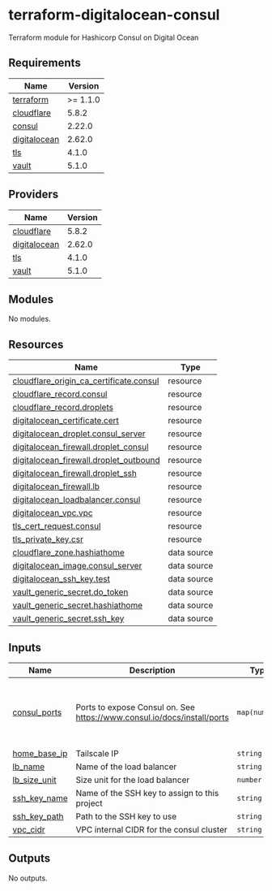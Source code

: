 # terraform-digitalocean-consul
Terraform module for Hashicorp Consul on Digital Ocean

<!-- BEGIN_TF_DOCS -->
## Requirements

| Name | Version |
|------|---------|
| <a name="requirement_terraform"></a> [terraform](#requirement\_terraform) | >= 1.1.0 |
| <a name="requirement_cloudflare"></a> [cloudflare](#requirement\_cloudflare) | 5.8.2 |
| <a name="requirement_consul"></a> [consul](#requirement\_consul) | 2.22.0 |
| <a name="requirement_digitalocean"></a> [digitalocean](#requirement\_digitalocean) | 2.62.0 |
| <a name="requirement_tls"></a> [tls](#requirement\_tls) | 4.1.0 |
| <a name="requirement_vault"></a> [vault](#requirement\_vault) | 5.1.0 |

## Providers

| Name | Version |
|------|---------|
| <a name="provider_cloudflare"></a> [cloudflare](#provider\_cloudflare) | 5.8.2 |
| <a name="provider_digitalocean"></a> [digitalocean](#provider\_digitalocean) | 2.62.0 |
| <a name="provider_tls"></a> [tls](#provider\_tls) | 4.1.0 |
| <a name="provider_vault"></a> [vault](#provider\_vault) | 5.1.0 |

## Modules

No modules.

## Resources

| Name | Type |
|------|------|
| [cloudflare_origin_ca_certificate.consul](https://registry.terraform.io/providers/cloudflare/cloudflare/5.8.2/docs/resources/origin_ca_certificate) | resource |
| [cloudflare_record.consul](https://registry.terraform.io/providers/cloudflare/cloudflare/5.8.2/docs/resources/record) | resource |
| [cloudflare_record.droplets](https://registry.terraform.io/providers/cloudflare/cloudflare/5.8.2/docs/resources/record) | resource |
| [digitalocean_certificate.cert](https://registry.terraform.io/providers/digitalocean/digitalocean/2.62.0/docs/resources/certificate) | resource |
| [digitalocean_droplet.consul_server](https://registry.terraform.io/providers/digitalocean/digitalocean/2.62.0/docs/resources/droplet) | resource |
| [digitalocean_firewall.droplet_consul](https://registry.terraform.io/providers/digitalocean/digitalocean/2.62.0/docs/resources/firewall) | resource |
| [digitalocean_firewall.droplet_outbound](https://registry.terraform.io/providers/digitalocean/digitalocean/2.62.0/docs/resources/firewall) | resource |
| [digitalocean_firewall.droplet_ssh](https://registry.terraform.io/providers/digitalocean/digitalocean/2.62.0/docs/resources/firewall) | resource |
| [digitalocean_firewall.lb](https://registry.terraform.io/providers/digitalocean/digitalocean/2.62.0/docs/resources/firewall) | resource |
| [digitalocean_loadbalancer.consul](https://registry.terraform.io/providers/digitalocean/digitalocean/2.62.0/docs/resources/loadbalancer) | resource |
| [digitalocean_vpc.vpc](https://registry.terraform.io/providers/digitalocean/digitalocean/2.62.0/docs/resources/vpc) | resource |
| [tls_cert_request.consul](https://registry.terraform.io/providers/hashicorp/tls/4.1.0/docs/resources/cert_request) | resource |
| [tls_private_key.csr](https://registry.terraform.io/providers/hashicorp/tls/4.1.0/docs/resources/private_key) | resource |
| [cloudflare_zone.hashiathome](https://registry.terraform.io/providers/cloudflare/cloudflare/5.8.2/docs/data-sources/zone) | data source |
| [digitalocean_image.consul_server](https://registry.terraform.io/providers/digitalocean/digitalocean/2.62.0/docs/data-sources/image) | data source |
| [digitalocean_ssh_key.test](https://registry.terraform.io/providers/digitalocean/digitalocean/2.62.0/docs/data-sources/ssh_key) | data source |
| [vault_generic_secret.do_token](https://registry.terraform.io/providers/hashicorp/vault/5.1.0/docs/data-sources/generic_secret) | data source |
| [vault_generic_secret.hashiathome](https://registry.terraform.io/providers/hashicorp/vault/5.1.0/docs/data-sources/generic_secret) | data source |
| [vault_generic_secret.ssh_key](https://registry.terraform.io/providers/hashicorp/vault/5.1.0/docs/data-sources/generic_secret) | data source |

## Inputs

| Name | Description | Type | Default | Required |
|------|-------------|------|---------|:--------:|
| <a name="input_consul_ports"></a> [consul\_ports](#input\_consul\_ports) | Ports to expose Consul on. See https://www.consul.io/docs/install/ports | `map(number)` | <pre>{<br/>  "dns": 8600,<br/>  "http": 8500,<br/>  "serf-lan": 8301,<br/>  "server": 8300<br/>}</pre> | no |
| <a name="input_home_base_ip"></a> [home\_base\_ip](#input\_home\_base\_ip) | Tailscale IP | `string` | n/a | yes |
| <a name="input_lb_name"></a> [lb\_name](#input\_lb\_name) | Name of the load balancer | `string` | `"consul-lb"` | no |
| <a name="input_lb_size_unit"></a> [lb\_size\_unit](#input\_lb\_size\_unit) | Size unit for the load balancer | `number` | `1` | no |
| <a name="input_ssh_key_name"></a> [ssh\_key\_name](#input\_ssh\_key\_name) | Name of the SSH key to assign to this project | `string` | `"consul-key"` | no |
| <a name="input_ssh_key_path"></a> [ssh\_key\_path](#input\_ssh\_key\_path) | Path to the SSH key to use | `string` | `"~/.ssh/dokey.pub"` | no |
| <a name="input_vpc_cidr"></a> [vpc\_cidr](#input\_vpc\_cidr) | VPC internal CIDR for the consul cluster | `string` | `"10.10.20.0/24"` | no |

## Outputs

No outputs.
<!-- END_TF_DOCS -->